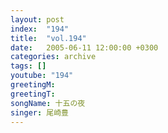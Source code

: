 ```yaml
---
layout: post
index:  "194"
title:  "vol.194"
date:   2005-06-11 12:00:00 +0300
categories: archive
tags: []
youtube: "194"
greetingM: 
greetingT: 
songName: 十五の夜
singer: 尾崎豊
---
```

